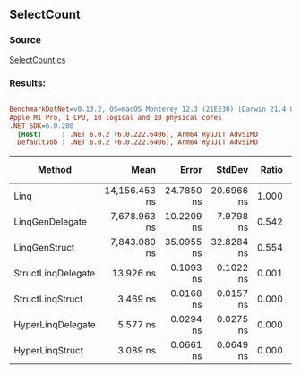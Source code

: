 ﻿## SelectCount

### Source
[SelectCount.cs](../../LinqGen.Benchmarks/Cases/SelectCount.cs)

### Results:
``` ini

BenchmarkDotNet=v0.13.2, OS=macOS Monterey 12.3 (21E230) [Darwin 21.4.0]
Apple M1 Pro, 1 CPU, 10 logical and 10 physical cores
.NET SDK=6.0.200
  [Host]     : .NET 6.0.2 (6.0.222.6406), Arm64 RyuJIT AdvSIMD
  DefaultJob : .NET 6.0.2 (6.0.222.6406), Arm64 RyuJIT AdvSIMD


```
| Method             |          Mean |      Error |     StdDev | Ratio |   Gen0 | Allocated | Alloc Ratio |
|--------------------|--------------:|-----------:|-----------:|------:|-------:|----------:|------------:|
| Linq               | 14,156.453 ns | 24.7850 ns | 20.6966 ns | 1.000 | 0.0305 |      88 B |        1.00 |
| LinqGenDelegate    |  7,678.963 ns | 10.2209 ns |  7.9798 ns | 0.542 |      - |         - |        0.00 |
| LinqGenStruct      |  7,843.080 ns | 35.0955 ns | 32.8284 ns | 0.554 |      - |         - |        0.00 |
| StructLinqDelegate |     13.926 ns |  0.1093 ns |  0.1022 ns | 0.001 | 0.0268 |      56 B |        0.64 |
| StructLinqStruct   |      3.469 ns |  0.0168 ns |  0.0157 ns | 0.000 |      - |         - |        0.00 |
| HyperLinqDelegate  |      5.577 ns |  0.0294 ns |  0.0275 ns | 0.000 |      - |         - |        0.00 |
| HyperLinqStruct    |      3.089 ns |  0.0661 ns |  0.0649 ns | 0.000 |      - |         - |        0.00 |
